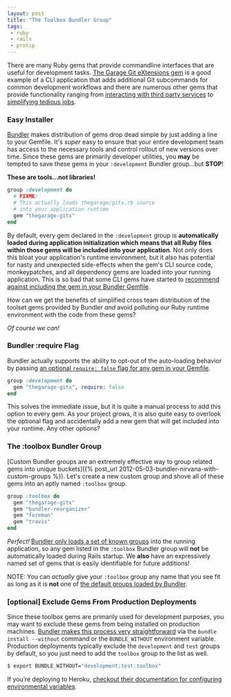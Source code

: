 ```yaml
---
layout: post
title: "The Toolbox Bundler Group"
tags:
 - ruby
 - rails
 - protip
---
```


There are many Ruby gems that provide commandline interfaces that are useful for development tasks.
[The Garage Git eXtensions gem](http://github.com/thegarage/thegarage-gitx) is a good example of a CLI
application that adds additional Git subcommands for common development workflows and there are numerous
other gems that provide functionality ranging from
[interacting with third party services](https://github.com/travis-ci/travis.rb) to
[simplifying tedious jobs](https://github.com/copiousfreetime/launchy).

### Easy Installer

[Bundler](http://bundler.io/) makes distribution of gems drop dead simple
by just adding a line to your Gemfile.  It's *super* easy to ensure that your entire
development team has access to the necessary tools and control rollout of new versions over time.
Since these gems are primarily developer utilities, you **may** be tempted to save these
gems in your `:development` Bundler group...but **STOP**!

**These are tools...not libraries!**

```ruby
group :development do
  # FIXME!
  # This actually loads thegarage/gitx.rb source
  # into your application runtime
  gem "thegarage-gitx"
end
```

By default, every gem declared in the `:development` group is **automatically loaded
during application initialization which means that all Ruby files within those gems
will be included into your application**.  Not only does this bloat your
application's runtime environment, but it also has potential for nasty and unexpected
side-effects when the gem's CLI source code, monkeypatches, and all dependency gems
are loaded into your running application. This is so bad that some CLI gems have
started to [recommend against including the gem in your Bundler Gemfile](https://github.com/ddollar/foreman/commit/fe0d953a2858e2cddacc9a3aa54935d170caceda).

How can we get the benefits of simplified cross team distribution of the toolset
gems provided by Bundler *and* avoid polluting our Ruby runtime environment
with the code from these gems?

*Of course we can!*

### Bundler :require Flag

Bundler actually supports the ability to opt-out of the auto-loading behavior by passing
[an optional `require: false` flag for any gem in your Gemfile](http://bundler.io/v1.6/gemfile.html
).

```ruby
group :development do
  gem "thegarage-gitx", require: false
end
```

This solves the immediate issue, but it is quite a manual process to add this option to every gem.
As your project grows, it is also quite easy to overlook the optional flag and accidentally
add a new gem that will get included into your runtime.  Any other options?

### The :toolbox Bundler Group

[Custom Bundler groups are an extremely effective way to group related gems into unique buckets]({% post_url 2012-05-03-bundler-nirvana-with-custom-groups %}).
Let's create a new custom group and shove all of these gems into an aptly named `:toolbox` group.

```ruby
group :toolbox do
  gem "thegarage-gitx"
  gem "bundler-reorganizer"
  gem "foreman"
  gem "travis"
end
```

*Perfect!*  [Bundler only loads a set of known groups](http://bundler.io/v1.6/groups.html)
into the running application, so any gem listed in the `:toolbox` Bundler group will
**not** be automatically loaded during Rails startup.  We **also** have an
expressively named set of gems that is easily identifiable for future additions!

NOTE: You can *actually* give your `:toolbox` group any name that you see fit as long as it is
**not** one of [the default groups loaded by Bundler](http://bundler.io/v1.6/groups.html).

### [optional] Exclude Gems From Production Deployments

Since these toolbox gems are primarily used for development purposes, you may
want to exclude these gems from being installed on production machines.
[Bundler makes this process very straightforward](http://bundler.io/v1.6/groups.html)
via the `bundle install --without` command or the `BUNDLE_WITHOUT` environment
variable.  Production deployments typically exclude the `development` and `test`
groups by default, so you just need to add the `toolbox` group to the list as well.

```bash
$ export BUNDLE_WITHOUT="development:test:toolbox"
```

If you’re deploying to Heroku, [checkout their documentation for configuring environmental variables](https://devcenter.heroku.com/articles/bundler).
